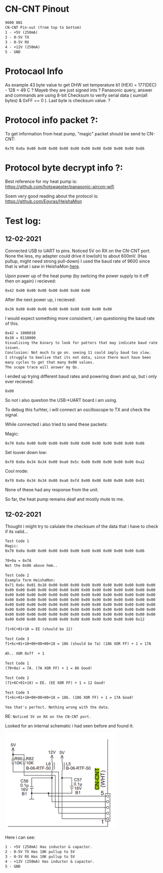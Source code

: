 # CN-CNT Pinout
```
9600 8N1
CN-CNT Pin-out (from top to bottom)
1 - +5V (250mA)
2 - 0-5V TX
3 - 0-5V RX
4 - +12V (250mA)
5 - GND
```

# Protocaol Info
As example 43 byte value to get DHW set temperature b1 (HEX) = 177(DEC) - 128 = 49 C ?
Mayeb they are just signed ints ?
Panasonic query, answer and commands are using 8-bit Checksum to verify serial data ( sum(all bytes) & 0xFF == 0 ). Last byte is checksum value. ?

# Protocol info packet ?:
To get information from heat pump, "magic" packet should be send to CN-CNT:

```
0x70 0x0a 0x00 0x00 0x00 0x00 0x00 0x00 0x00 0x00 0x00 0x00 0x86
```

# Protocol byte decrypt info ?:

Best reference for my heat pump is: https://github.com/hotswapster/panasonic-aircon-wifi

Soem very good reading about the protocol is: https://github.com/Egyras/HeishaMon

# Test log:

## 12-02-2021
Connected USB to UART to pins.
Noticed 5V on RX on the CN-CNT port. None the less, my adapter could drive it low(ish) to about 600mV. (Has pullup, might need strong pull-down)
I used the baud rate of 9600 since that is what i saw in HeishaMon [here](https://github.com/Egyras/HeishaMon/blob/697f6bd188d022d86f5908e06a0ea74835cda384/HeishaMon/HeishaMon.ino#L386).

Upon power up of the heat pump (by switcing the power supply to it off then on again) i recieved:
```
0x42 0x00 0x00 0x00 0x00 0x00 0x00 0x00
```

After the next power up, i recieved:
```
0x30 0x00 0x00 0x00 0x00 0x00 0x00 0x00 0x00 0x00
```

I would expect something more consistient, i am questioning the baud rate of this.

```
0x42 = 1000010
0x30 = 0110000
Visualising the binary to look for patters that may indicate baud rate issues.
Conclusion: Not much to go on. seeing 11 could imply baud too slow.
I struggle to beelive that its not data, since there must have been many cycles to get that many 0x00 values.
The scope trace will answer my Qs.
```

I ended up trying different baud rates and powering down and up, but i only ever recieved:
```
0x00
```

So not i also question the USB->UART board i am using.

To debug this furhter, i will connect an oscilloscope to TX and check the signal.


While connected i also tried to send these packets:

Magic:
```
0x70 0x0a 0x00 0x00 0x00 0x00 0x00 0x00 0x00 0x00 0x00 0x00 0x86
```

Set louver down low:
```
0xf0 0x0a 0x34 0x34 0x00 0xa0 0x5c 0x00 0x00 0x00 0x00 0x00 0xa2
```

Cool mode:
```
0xf0 0x0a 0x34 0x34 0x00 0xa0 0xfd 0x00 0x00 0x00 0x00 0x00 0x01
```

None of these had any response from the unit.

So far, the heat pump remains deaf and mostly mute to me.

## 12-02-2021

Thought i might try to calulate the checksum of the data that i have to check if its valid...


```
Test Code 1
Magic:
0x70 0x0a 0x00 0x00 0x00 0x00 0x00 0x00 0x00 0x00 0x00 0x00 0x86

70+0a = 0x7A
Not the 0x86 above hmm..

Test Code 2
Example form HeishaMon:
0x71 0x6c 0x01 0x10 0x00 0x00 0x00 0x00 0x00 0x00 0x00 0x00 0x00 0x00 0x00 0x00 0x00 0x00 0x00 0x00 0x00 0x00 0x00 0x00 0x00 0x00 0x00 0x00 0x00 0x00 0x00 0x00 0x00 0x00 0x00 0x00 0x00 0x00 0x00 0x00 0x00 0x00 0x00 0x00 0x00 0x00 0x00 0x00 0x00 0x00 0x00 0x00 0x00 0x00 0x00 0x00 0x00 0x00 0x00 0x00 0x00 0x00 0x00 0x00 0x00 0x00 0x00 0x00 0x00 0x00 0x00 0x00 0x00 0x00 0x00 0x00 0x00 0x00 0x00 0x00 0x00 0x00 0x00 0x00 0x00 0x00 0x00 0x00 0x00 0x00 0x00 0x00 0x00 0x00 0x00 0x00 0x00 0x00 0x00 0x00 0x00 0x00 0x00 0x00 0x00 0x00 0x00 0x00 0x00 0x00 0x12

71+6C+01+10 = EE (should be 12)

Test Code 3
f1+6c+01+10+00+00+00+18 = 186 (should be 7a) (186 XOR FF) + 1 = 17A 

Ah.. XOR 0xff  + 1

Test Code 1
(70+0a) = 7A. (7A XOR FF) + 1 = 86 Good!

Test Code 2
(71+6C+01+10) = EE. (EE XOR FF) + 1 = 12 Good!

Test Code 3
f1+6c+01+10+00+00+00+18 = 186. (186 XOR FF) + 1 = 17A Good!

Yea that's perfect. Nothing wrong with the data.

```

RE: `Noticed 5V on RX on the CN-CNT port.`

Looked for an internal schematic i had seen before and found it:

![CN-CNT internal schematic](./Service%20Manuals/CN-CNT%20Internal%20Schematic.PNG)

Here i can see:
```
1 - +5V (250mA) Has inductor & capactor.
2 - 0-5V TX Has 10K pullup to 5V
3 - 0-5V RX Has 10K pullup to 5V
4 - +12V (250mA) Has inductor & capactor.
5 - GND
```